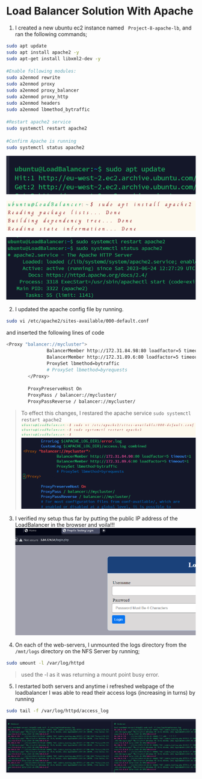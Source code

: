 # Load Balancer Solution With Apache



1. I created a new ubuntu ec2 instance named ` Project-8-apache-lb`, and ran the following commands;
 ```bash 
sudo apt update
sudo apt install apache2 -y
sudo apt-get install libxml2-dev -y

#Enable following modules:
sudo a2enmod rewrite
sudo a2enmod proxy
sudo a2enmod proxy_balancer
sudo a2enmod proxy_http
sudo a2enmod headers
sudo a2enmod lbmethod_bytraffic

#Restart apache2 service
sudo systemctl restart apache2

#Confirm Apache is running
sudo systemctl status apache2
```

![Screenshot](https://github.com/ardamz/my-demo/blob/main/project8/update.png)

![Screenshot](https://github.com/ardamz/my-demo/blob/main/project8/InstallApache.png)

![Screenshot](https://github.com/ardamz/my-demo/blob/main/project8/ApacheStatus.png)

2. I updated the apache config file by running.
 ```bash 
sudo vi /etc/apache2/sites-available/000-default.conf
```
and inserted the following lines of code

```bash
<Proxy "balancer://mycluster">
               BalancerMember http://172.31.84.98:80 loadfactor=5 timeout=1
               BalancerMember http://172.31.89.6:80 loadfactor=5 timeout=1
               ProxySet lbmethod=bytraffic
               # ProxySet lbmethod=byrequests
        </Proxy>

        ProxyPreserveHost On
        ProxyPass / balancer://mycluster/
        ProxyPassReverse / balancer://mycluster/
```
>To effect this changes, I restared the apache service `sudo systemctl restart apache2`
![Screenshot](https://github.com/ardamz/my-demo/blob/main/project8/ApacheConfig.png)
![Screenshot](https://github.com/ardamz/my-demo/blob/main/project8/ApacheConfig1.png)

3. I verified my setup thus far by putting the public IP address of the LoadBalancer in the browser and voila!!!
![Screenshot](https://github.com/ardamz/my-demo/blob/main/project8/LB-PublicIP.png)


4. On each of the web-servers, I unmounted the logs directory from the `/mnt/logs` directory on the NFS Server by running;
```bash
sudo umount -l /var/log/httpd
```
> used the -l as it was returning a mount point busy error.

5. I restarted both servers and anytime i refreshed webpage of the loadbalancer  I was able to read their access logs (increasing in turns) by running 
```bash
sudo tail -f /var/log/httpd/access_log
```
![Screenshot](https://github.com/ardamz/my-demo/blob/main/project8/LocalLogs.png)